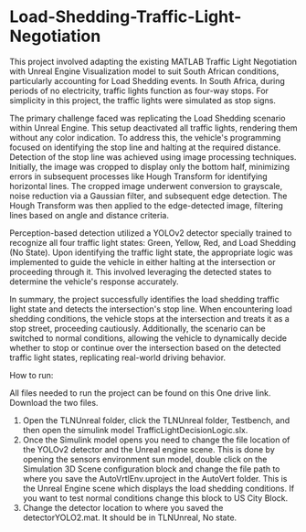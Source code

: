 # Load-Shedding-Traffic-Light-Negotiation

This project involved adapting the existing MATLAB Traffic Light Negotiation with Unreal Engine Visualization model to suit South African conditions, particularly accounting for Load Shedding events. In South Africa, during periods of no electricity, traffic lights function as four-way stops. For simplicity in this project, the traffic lights were simulated as stop signs.

The primary challenge faced was replicating the Load Shedding scenario within Unreal Engine. This setup deactivated all traffic lights, rendering them without any color indication. To address this, the vehicle's programming focused on identifying the stop line and halting at the required distance. Detection of the stop line was achieved using image processing techniques. Initially, the image was cropped to display only the bottom half, minimizing errors in subsequent processes like Hough Transform for identifying horizontal lines. The cropped image underwent conversion to grayscale, noise reduction via a Gaussian filter, and subsequent edge detection. The Hough Transform was then applied to the edge-detected image, filtering lines based on angle and distance criteria.

Perception-based detection utilized a YOLOv2 detector specially trained to recognize all four traffic light states: Green, Yellow, Red, and Load Shedding (No State). Upon identifying the traffic light state, the appropriate logic was implemented to guide the vehicle in either halting at the intersection or proceeding through it. This involved leveraging the detected states to determine the vehicle's response accurately.


In summary, the project successfully identifies the load shedding traffic light state and detects the intersection's stop line. When encountering load shedding conditions, the vehicle stops at the intersection and treats it as a stop street, proceeding cautiously. Additionally, the scenario can be switched to normal conditions, allowing the vehicle to dynamically decide whether to stop or continue over the intersection based on the detected traffic light states, replicating real-world driving behavior. 


How to run: 

All files needed to run the project can be found on this One drive link. Download the two files. 
1. Open the TLNUnreal folder, click the TLNUnreal folder, Testbench, and then open the simulink model TrafficLightDecisionLogic.slx.
2. Once the Simulink model opens you need to change the file location of the YOLOv2 detector and the Unreal engine scene. This is done by opening the sensors environment sun model, double click on the Simulation 3D Scene configuration block and change the file path to where you save the AutoVrtlEnv.uproject in the AutoVert folder. This is the Unreal Engine scene which displays the load shedding conditions. If you want to test normal conditions change this block to US City Block.
3. Change the detector location to where you saved the detectorYOLO2.mat. It should be in TLNUnreal, No state.
